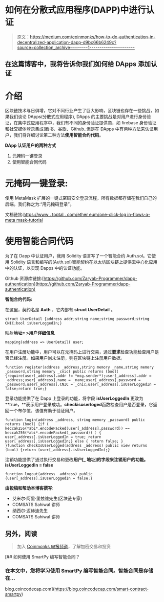 # 如何在分散式应用程序(DAPP)中进行认证

> 原文：<https://medium.com/coinmonks/how-to-do-authentication-in-decentralized-application-dapp-d9bc66b6249c?source=collection_archive---------1----------------------->

## 在这篇博客中，我将告诉你我们如何给 DApps 添加认证

# 介绍

区块链技术与日俱增，它对不同行业产生了巨大影响，区块链也存在一些挑战，如果我们谈论 DApps(分散式应用程序), DApps 的主要挑战是对用户进行身份验证，在集中式应用程序中，我们有不同的身份验证提供商，如 firebase 身份验证和社交媒体登录集成(脸书、谷歌、Github..但是在 DApps 中有两种方法来认证用户，我们将详细讨论第二种方法**使用智能合约代码**。

**DApp 认证用户的两种方式**

1.  元掩码一键登录
2.  使用智能合同代码

# 元掩码一键登录:

使用 MetaMask 扩展的一键式密码安全登录流程，所有数据都存储在我们自己的后端。我们称之为:“用元掩码登录”。

文档链接:[https://www . toptal . com/ether eum/one-click-log in-flows-a-meta mask-tutorial](https://www.toptal.com/ethereum/one-click-login-flows-a-metamask-tutorial)

# 使用智能合同代码

为了在 Dapp 中认证用户，我用 Solidity 语言写了一个智能合约 Auth.sol。它使用 Solidity 语言和编写的(Auth.sol)智能契约在以太坊区块链上提供去中心化应用中的认证，以实现 Dapps 中的认证功能。

Github 资源库链接:[https://github.com/Zaryab-Programmer/dapp-authentication](https://github.com/Zaryab-Programmer/dapp-authentication)

**智能合约代码:**

在这里，契约名是 **Auth** ，它内部有 **struct UserDetail** 。

```
struct UserDetail {address addr;string name;string password;string CNIC;bool isUserLoggedIn;}
```

映射**地址= >用户详细信息**

```
mapping(address => UserDetail) user;
```

在用户注册功能中，用户可以在元掩码上进行交易，通过**要求**检查功能检查用户是否已经注册。如果用户尚未注册，则在区块链上注册用户数据。

```
function register(address _address,string memory _name,string memory _password,string memory _cnic) public returns (bool) {require(user[_address].addr != *msg.sender*);user[_address].addr = _address;user[_address].name = _name;user[_address].password = _password;user[_address].CNIC = _cnic;user[_address].isUserLoggedIn = false;return true;}
```

登录功能提供了在 Dapp 上登录的功能，将字段 **isUserLoggedIn** 更改为 **true，**表示用户登录成功。**checkisuserloged**函数检查用户是否登录，它返回一个布尔值，该值有助于验证用户。

```
function login(address _address, string memory _password) public returns (bool) {if ( keccak256(*abi*.encodePacked(user[_address].password)) == keccak256(*abi*.encodePacked(_password)) ) { user[_address].isUserLoggedIn = true; return user[_address].isUserLoggedIn;} else { return false; }
}function checkIsUserLogged(address _address) public view returns (bool) {return (user[_address].isUserLoggedIn);}
```

注销功能提供了通过执行交易和更改**用户[_ 地址]的字段来注销用户的功能。isUserLoggedIn = false**

```
function logout(address _address) public {user[_address].isUserLoggedIn = false;}
```

**由投稿和帮助本博客撰写:**

*   艾米尔·阿里·里兹维先生(区块链专家)
*   COMSATS Sahiwal 讲师
*   纳西尔·迈赫迪先生
*   COMSATS Sahiwal 讲师

## 另外，阅读

> 加入 [Coinmonks 电报频道](https://t.me/coincodecap)，了解加密交易和投资

[](https://blog.coincodecap.com/smart-contract-smartpy) [## 如何使用 SmartPy 编写智能合同？

### 在本文中，您将学习使用 SmartPy 编写智能合同。智能合同是存储在…

blog.coincodecap.com](https://blog.coincodecap.com/smart-contract-smartpy)